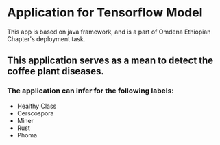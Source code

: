 
# Application for Tensorflow Model 

This app is based on java framework, and is a part of Omdena Ethiopian Chapter's deployment task. 

## This application serves as a mean to detect the coffee plant diseases.
### The application can infer for the following labels:
+ Healthy Class
+ Cerscospora
+ Miner
+ Rust
+ Phoma
